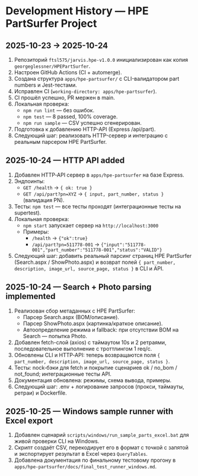 # Development History — HPE PartSurfer Project

## 2025-10-23 → 2025-10-24
1. Репозиторий `ftsl575/jarvis.hpe-v1.0.0` инициализирован как копия `georgeglessner/HPEPartSurfer`.
2. Настроен GitHub Actions (CI + automerge).
3. Создана структура `apps/hpe-partsurfer/` с CLI-валидатором part numbers и Jest-тестами.
4. Исправлен CI (`working-directory: apps/hpe-partsurfer`).
5. CI прошёл успешно, PR мержен в main.
6. Локальная проверка:
   - `npm run lint` — без ошибок.
   - `npm test` — 8 passed, 100% coverage.
   - `npm run sample` — CSV успешно сгенерирован.
7. Подготовка к добавлению HTTP-API (Express /api/part).
8. Следующий шаг: реализовать HTTP-сервер и интеграцию с реальным парсером HPE PartSurfer.

## 2025-10-24 — HTTP API added
1. Добавлен HTTP‑API сервер в `apps/hpe-partsurfer` на базе Express.
2. Эндпоинты:
   - `GET /health` → `{ ok: true }`
   - `GET /api/part?pn=XYZ` → `{ input, part_number, status }` (валидация PN).
3. Тесты: `npm test` — все тесты проходят (интеграционные тесты на supertest).
4. Локальная проверка:
   - `npm start` запускает сервер на `http://localhost:3000`
   - Примеры:
     - `/health` → `{"ok":true}`
     - `/api/part?pn=511778-001` → `{"input":"511778-001","part_number":"511778-001","status":"VALID"}`
5. Следующий шаг: добавить реальный парсинг страниц HPE PartSurfer (Search.aspx / ShowPhoto.aspx) и возврат полей `{ part_number, description, image_url, source_page, status }` в CLI и API.

## 2025-10-24 — Search + Photo parsing implemented
1. Реализован сбор метаданных с HPE PartSurfer:
   - Парсер Search.aspx (BOM/описание).
   - Парсер ShowPhoto.aspx (картинка/краткое описание).
   - Автоопределение режима и fallback: при отсутствии BOM на Search — попытка Photo.
2. Добавлен fetch-слой (axios) с таймаутом 10s и 2 ретраями, последовательное выполнение с троттлингом 1 req/с.
3. Обновлены CLI и HTTP‑API: теперь возвращаются поля `{ part_number, description, image_url, source_page, status }`.
4. Тесты: nock‑бэки для fetch и покрытие сценариев ok / no_bom / not_found; интеграционные тесты API.
5. Документация обновлена: режимы, схема вывода, примеры.
6. Следующий шаг: .env + логирование запросов (прокси, таймауты, ретраи) и Dockerfile.

## 2025-10-25 — Windows sample runner with Excel export
1. Добавлен сценарий `scripts/windows/run_sample_parts_excel.bat` для живой проверки CLI на Windows.
2. Скрипт создаёт CSV, перекодирует его в формат с точкой с запятой и экспортирует результат в Excel через `QueryTables`.
3. Добавлена документация по финальному тестовому прогону в `apps/hpe-partsurfer/docs/final_test_runner_windows.md`.
